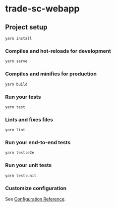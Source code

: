 # trade-sc-webapp

## Project setup
```
yarn install
```

### Compiles and hot-reloads for development
```
yarn serve
```

### Compiles and minifies for production
```
yarn build
```

### Run your tests
```
yarn test
```

### Lints and fixes files
```
yarn lint
```

### Run your end-to-end tests
```
yarn test:e2e
```

### Run your unit tests
```
yarn test:unit
```

### Customize configuration
See [Configuration Reference](https://cli.vuejs.org/config/).
